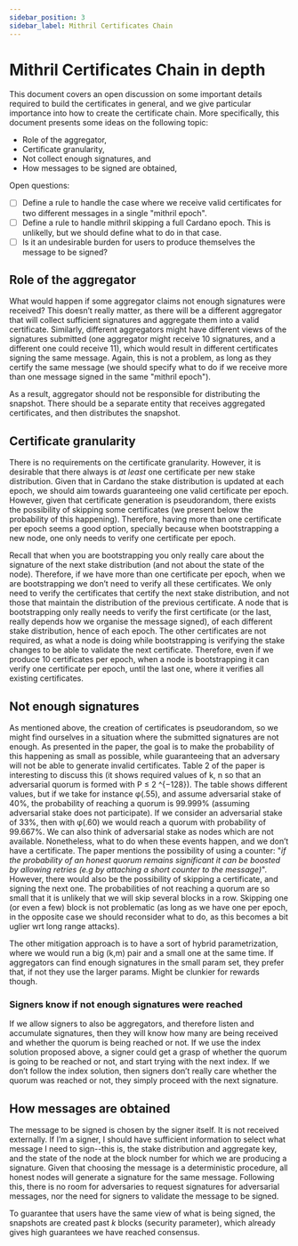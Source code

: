 ```yaml
---
sidebar_position: 3
sidebar_label: Mithril Certificates Chain
---
```


# Mithril Certificates Chain in depth

This document covers an open discussion on some important details required to
build the certificates in general, and we give particular importance into how
to create the certificate chain. More specifically, this document presents some
ideas on the following topic:

* Role of the aggregator,
* Certificate granularity,
* Not collect enough signatures, and
* How messages to be signed are obtained,

Open questions:

* [ ] Define a rule to handle the case where we receive valid certificates for
two different messages in a single "mithril epoch".
* [ ] Define a rule to handle mithril skipping a full Cardano epoch. This is
unlikelly, but we should define what to do in that case.
* [ ] Is it an undesirable burden for users to produce themselves the message
to be signed?

## Role of the aggregator

What would happen if some aggregator claims not enough signatures were
received? This doesn’t really matter, as there will be a different
aggregator that will collect sufficient signatures and aggregate them
into a valid certificate. Similarly, different aggregators might have
different views of the signatures submitted (one aggregator might receive
10 signatures, and a different one could receive 11), which would result
in different certificates signing the same message. Again, this is not a
problem, as long as they certify the same message (we should specify
what to do if we receive more than one message signed in the same
"mithril epoch").

As a result, aggregator should not be responsible for distributing the
snapshot. There should be a separate entity that receives aggregated
certificates, and then distributes the snapshot.

## Certificate granularity

There is no requirements on the certificate granularity. However, it is
desirable that there always is _at least_ one certificate per new stake
distribution. Given that in Cardano the stake distribution is updated at
each epoch, we should aim towards guaranteeing one valid certificate per
epoch. However, given that certificate generation is pseudorandom, there
exists the possibility of skipping some certificates (we present below
the probability of this happening). Therefore, having more than one
certificate per epoch seems a good option, specially because when bootstrapping
a new node, one only needs to verify one certificate per epoch.

Recall that when you are bootstrapping you only really care about the
signature of the next stake distribution (and not about the state of the
node). Therefore, if we have more than one certificate per epoch, when we
are bootstrapping we don’t need to verify all these certificates. We only
need to verify the certificates that certify the next stake distribution,
and not those that maintain the distribution of the previous certificate.
A node that is bootstrapping only really needs to verify the first
certificate (or the last, really depends how we organise the message signed),
of each different stake distribution, hence of each epoch. The other
certificates are not required, as what a node is doing while bootstrapping
is verifying the stake changes to be able to validate the next certificate.
Therefore, even if we produce 10 certificates per epoch, when a node is
bootstrapping it can verify one certificate per epoch, until the last one,
where it verifies all existing certificates.

## Not enough signatures

As mentioned above, the creation of certificates is pseudorandom, so we
might find ourselves in a situation where the submitted signatures are not
enough. As presented in the paper, the goal is to make the probability of this
happening as small as possible, while guaranteeing that an adversary will not
be able to generate invalid certificates. Table 2 of the paper is interesting
to discuss this (it shows required values of k, n so that an adversarial
quorum is formed with P ≤ 2 ^{−128}). The table shows different values, but if
we take for instance φ(.55), and assume adversarial stake of 40%, the
probability of reaching a quorum is 99.999% (assuming adversarial stake does not
participate). If we consider an adversarial stake of 33%, then with φ(.60) we
would reach a quorum with probability of 99.667%. We can also think of adversarial
stake as nodes which are not available.
Nonetheless, what to do when these events happen, and we don’t have a certificate.
The paper mentions the possibility of using a counter:
"_if the probability of an honest quorum remains significant it can be boosted by
allowing retries (e.g by attaching a short counter to the message)_".  
However, there would also be the possibility of skipping a certificate, and
signing the next one. The probabilities of not reaching a quorum are so small
that it is unlikely that we will skip several blocks in a row. Skipping one (or
even a few) block is not problematic (as long as we have one per epoch, in the
opposite case we should reconsider what to do, as this becomes a bit uglier wrt
long range attacks).

The other mitigation approach is to have a sort of hybrid parametrization, where
we would run a big (k,m) pair and a small one at the same time.
If aggregators can find enough signatures in the small param set, they prefer
that, if not they use the larger params. Might be clunkier for rewards though.

### Signers know if not enough signatures were reached

If we allow signers to also be aggregators, and therefore listen and accumulate
signatures, then they will know how many are being received and whether the
quorum is being reached or not. If we use the index solution proposed above,
a signer could get a grasp of whether the quorum is going to be reached or not, and start
trying with the next index. If we don’t follow the index solution, then signers don’t really
care whether the quorum was reached or not, they simply proceed with the next signature.

## How messages are obtained

The message to be signed is chosen by the signer itself. It is not received
externally. If I’m a signer, I should have sufficient information to select
what message I need to sign--this is, the stake distribution and aggregate key,
and the state of the node at the block number for which we are producing a
signature. Given that choosing the message is a deterministic procedure,
all honest nodes will generate a signature for the same message. Following
this, there is no room for adversaries to request signatures for adversarial
messages, nor the need for signers to validate the message to be signed.

To guarantee that users have the same view of what is being signed, the
snapshots are created past _k_ blocks (security parameter), which already
gives high guarantees we have reached consensus.
